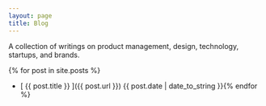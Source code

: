 ```yaml
---
layout: page
title: Blog
---
```

A collection of writings on product management, design, technology, startups, and brands. 

{% for post in site.posts %}
 * [ {{ post.title }} ]({{ post.url }})  {{ post.date | date_to_string }}{% endfor %}

